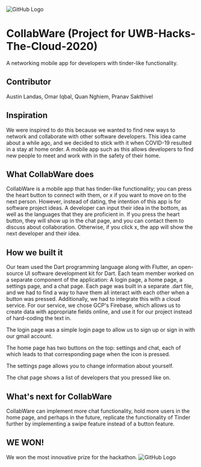 ![GitHub Logo](https://cdn.discordapp.com/attachments/684175502340390963/701520952349032568/bce59262-db3b-4a2b-bf0b-ade276fbac6d_200x200.png)

# CollabWare (Project for UWB-Hacks-The-Cloud-2020)
A networking mobile app for developers with tinder-like functionality.

## Contributor
Austin Landas, 
Omar Iqbal, 
Quan Nghiem, 
Pranav Sakthivel

## Inspiration
We were inspired to do this because we wanted to find new ways to network and collaborate with other software developers. This idea came about a while ago, and we decided to stick with it when COVID-19 resulted in a stay at home order. A mobile app such as this allows developers to find new people to meet and work with in the safety of their home.

## What CollabWare does
CollabWare is a mobile app that has tinder-like functionality; you can press the heart button to connect with them, or x if you want to move on to the next person. However, instead of dating, the intention of this app is for software project ideas. A developer can input their idea in the bottom, as well as the languages that they are proficient in. If you press the heart button, they will show up in the chat page, and you can contact them to discuss about collaboration. Otherwise, if you click x, the app will show the next developer and their idea.

## How we built it
Our team used the Dart programming language along with Flutter, an open-source UI software development kit for Dart. Each team member worked on a separate component of the application: A login page, a home page, a settings page, and a chat page. Each page was built in a separate .dart file, and we had to find a way to have them all interact with each other when a button was pressed. Additionally, we had to integrate this with a cloud service. For our service, we chose GCP's Firebase, which allows us to create data with appropriate fields online, and use it for our project instead of hard-coding the text in.

The login page was a simple login page to allow us to sign up or sign in with our gmail account.

The home page has two buttons on the top: settings and chat, each of which leads to that corresponding page when the icon is pressed.

The settings page allows you to change information about yourself.

The chat page shows a list of developers that you pressed like on.

## What's next for CollabWare
CollabWare can implement more chat functionality, hold more users in the home page, and perhaps in the future, replicate the functionality of Tinder further by implementing a swipe feature instead of a button feature.

## WE WON!
We won the most innovative prize for the hackathon.
![GitHub Logo](https://media.discordapp.net/attachments/684175502340390963/702339018666410055/unknown.png?width=1307&height=677)
